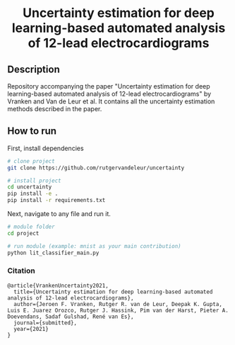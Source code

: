 <div align="center">    
 
# Uncertainty estimation for deep learning-based automated analysis of 12-lead electrocardiograms      

<!--
[![Paper](http://img.shields.io/badge/paper-arxiv.1001.2234-B31B1B.svg)](https://www.nature.com/articles/nature14539)
-->
 
</div>
 
## Description   
Repository accompanying the paper "Uncertainty estimation for deep learning-based automated analysis of 12-lead electrocardiograms" by Vranken and Van de Leur et al. It contains all the uncertainty estimation methods described in the paper. 

## How to run   
First, install dependencies   
```bash
# clone project   
git clone https://github.com/rutgervandeleur/uncertainty

# install project   
cd uncertainty
pip install -e .   
pip install -r requirements.txt
 ```   
 Next, navigate to any file and run it.   
 ```bash
# module folder
cd project

# run module (example: mnist as your main contribution)   
python lit_classifier_main.py    
```

### Citation   
```
@article{VrankenUncertainty2021,
  title={Uncertainty estimation for deep learning-based automated analysis of 12-lead electrocardiograms},
  author={Jeroen F. Vranken, Rutger R. van de Leur, Deepak K. Gupta, Luis E. Juarez Orozco, Rutger J. Hassink, Pim van der Harst, Pieter A. Doevendans, Sadaf Gulshad, René van Es},
  journal={submitted},
  year={2021}
}
```   
